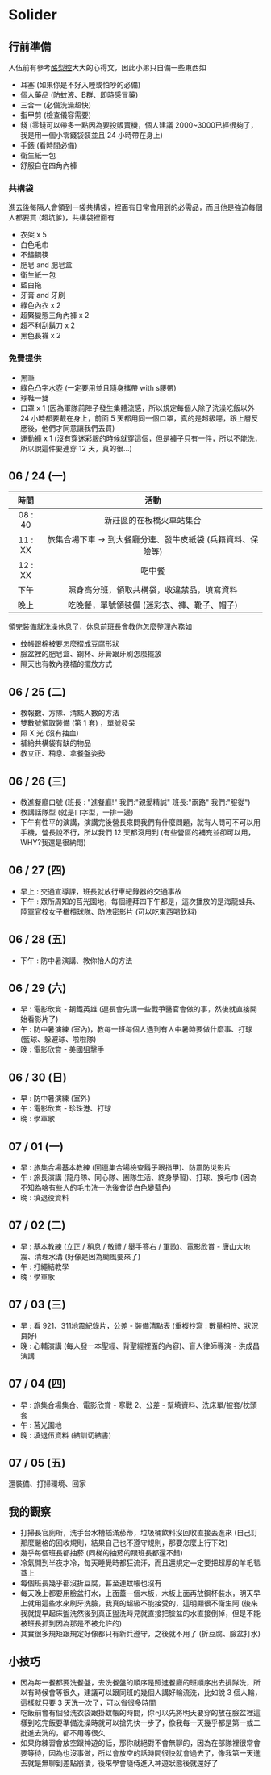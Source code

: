 # Solider

## 行前準備

入伍前有參考[酪梨控](https://home.gamer.com.tw/creationDetail.php?sn=3884604)大大的心得文，因此小弟只自備一些東西如
* 耳塞 (如果你是不好入睡或怕吵的必備)
* 個人藥品 (防蚊液、B群、即時感冒藥)
* 三合一 (必備洗澡超快)
* 指甲剪 (檢查儀容需要)
* 錢 (零錢可以帶多一點因為要投販賣機，個人建議 2000~3000已經很夠了，我是用一個小零錢袋裝並且 24 小時帶在身上)
* 手錶 (看時間必備)
* 衛生紙一包
* 舒服自在四角內褲

### 共構袋
進去後每隔人會領到一袋共構袋，裡面有日常會用到的必需品，而且他是強迫每個人都要買 (超坑爹)，共構袋裡面有
* 衣架 x 5
* 白色毛巾
* 不鏽鋼筷
* 肥皂 and 肥皂盒
* 衛生紙一包
* 藍白拖
* 牙膏 and 牙刷
* 綠色內衣 x 2 
* 超緊變態三角內褲 x 2
* 超不利刮鬍刀 x 2
* 黑色長襪 x 2

### 免費提供
* 黑筆
* 綠色凸字水壺 (一定要用並且隨身攜帶 with s腰帶)
* 球鞋一雙 
* 口罩 x 1 (因為軍隊前陣子發生集體流感，所以規定每個人除了洗澡吃飯以外 24 小時都要戴在身上，前面 5 天都用同一個口罩，真的是超級噁，跟上層反應後，他們才同意讓我們去買)
* 運動褲 x 1 (沒有穿迷彩服的時候就穿這個，但是褲子只有一件，所以不能洗，所以說這件要連穿 12 天，真的很...)

## 06 / 24 (一)

|時間|活動|
|:----:|:----:|
|08 : 40| 新莊區的在板橋火車站集合 | 
|11 : XX |旅集合場下車 → 到大餐廳分連、發牛皮紙袋 (兵籍資料、保險等)  |
|12 : XX |吃中餐  |
|下午 | 照身高分班，領取共構袋，收違禁品，填寫資料|
|晚上 | 吃晚餐，單號領裝備 (迷彩衣、褲、靴子、帽子)|

領完裝備就洗澡休息了，休息前班長會教你怎麼整理內務如
* 蚊帳跟棉被要怎麼摺成豆腐形狀
* 臉盆裡的肥皂盒、鋼杯、牙膏跟牙刷怎麼擺放
* 隔天也有教內務櫃的擺放方式

## 06 / 25 (二)

* 教報數、方隊、清點人數的方法
* 雙數號領取裝備 (第 1 套) ，單號發呆
* 照 X 光 (沒有抽血)
* 補給共構袋有缺的物品
* 教立正、稍息、拿餐盤姿勢

## 06 / 26 (三)

* 教進餐廳口號 (班長 : "進餐廳!" 我們:"親愛精誠" 班長:"兩路" 我們:"服從")
* 教講話隊型 (就是ㄇ字型，一排一邊)
* 下午有性平的演講，演講完後營長來問我們有什麼問題，就有人問可不可以用手機，營長說不行，所以我們 12 天都沒用到 (有些營區的補充並卻可以用，WHY?我還是很納悶)

## 06 / 27 (四)

* 早上 : 交通宣導課，班長就放行車紀錄器的交通事故
* 下午 : 眾所周知的莒光園地，每個禮拜四下午都是，這次播放的是海龍蛙兵、陸軍官校女子橄欖球隊、防洩密影片 (可以吃東西喝飲料)

## 06 / 28 (五)

* 下午 : 防中暑演講、教你抬人的方法

## 06 / 29 (六)

* 早 : 電影欣賞 - 鋼鐵英雄 (連長會先講一些戰爭醫官會做的事，然後就直接開始看影片了)
* 午 : 防中暑演練 (室內)，教每一班每個人遇到有人中暑時要做什麼事、打球 (籃球、躲避球、啦啦隊)
* 晚 : 電影欣賞 - 美國狙擊手 

## 06 / 30 (日)

* 早 : 防中暑演練 (室外)
* 午 : 電影欣賞 - 珍珠港、打球
* 晚 : 學軍歌 

## 07 / 01 (一)

* 早 : 旅集合場基本教練 (回連集合場檢查鬍子跟指甲)、防震防災影片
* 午 : 旅長演講 (龍舟隊、同心隊、團隊生活、終身學習)、打球、換毛巾 (因為不知為啥有些人的毛巾洗一洗後會從白色變藍色)
* 晚 : 填退役資料

## 07 / 02 (二)

* 早 : 基本教練 (立正 / 稍息 / 敬禮 / 舉手答右 / 軍歌)、電影欣賞 - 唐山大地震、清理水溝 (好像是因為颱風要來了)
* 午 : 打繩結教學
* 晚 : 學軍歌

## 07 / 03 (三)

* 早 : 看 921、311地震紀錄片，公差 - 裝備清點表 (重複抄寫 : 數量相符、狀況良好)
* 晚 : 心輔演講 (每人發一本聖經、背聖經裡面的內容)、盲人律師導演 - 洪成昌演講

## 07 / 04 (四)

* 早 : 旅集合場集合、電影欣賞 - 寒戰 2、公差 - 幫填資料、洗床單/被套/枕頭套
* 午 : 莒光園地 
* 晚 : 填退伍資料 (結訓切結書)

## 07 / 05 (五)

還裝備、打掃環境、回家

## 我的觀察
* 打掃長官廁所，洗手台水槽插滿菸蒂，垃圾桶飲料沒回收直接丟進來 (自己訂那麼嚴格的回收規則，結果自己也不遵守規則，那要怎麼上行下效)
* 幾乎每個班長都抽菸 (同梯的抽菸的跟班長都還不錯)
* 冷氣開到半夜才冷，每天睡覺時都狂流汗，而且還規定一定要把超厚的羊毛毯蓋上
* 每個班長幾乎都沒折豆腐，甚至連蚊帳也沒有 
* 每天晚上都要用臉盆打水，上面蓋一個木板，木板上面再放鋼杯裝水，明天早上就用這些水來刷牙洗臉，我真的超級不能接受的，這明顯很不衛生阿 (後來我就提早起床盥洗然後到真正盥洗時見就直接把臉盆的水直接倒掉，但是不能被班長抓到因為那是不被允許的)
* 其實很多規矩跟規定好像都只有新兵遵守，之後就不用了 (折豆腐、臉盆打水)

## 小技巧
* 因為每一餐都要洗餐盤，去洗餐盤的順序是照進餐廳的班順序出去排隊洗，所以有時候會等很久，建議可以跟同班的幾個人講好輪流洗，比如說 3 個人輪，這樣就只要 3 天洗一次了，可以省很多時間
* 吃飯前會有個發洗衣袋跟掛蚊帳的時間，你可以先將明天要穿的放在臉盆裡這樣到吃完飯要準備洗澡時就可以搶先快一步了，像我每一天幾乎都是第一或二批進去洗的，都不用等很久
* 如果你練習會放空跟神遊的話，那你就絕對不會無聊的，因為在部隊裡很常會要等待，因為也沒事做，所以會放空的話時間很快就會過去了，像我第一天進去就是無聊到差點崩潰，後來學會隨侍進入神遊狀態後就還好了





